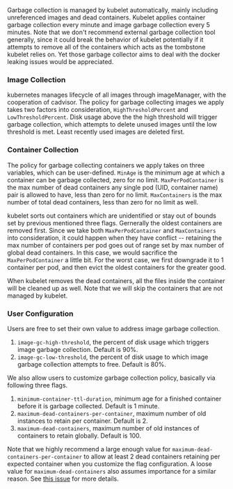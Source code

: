 ---
---

Garbage collection is managed by kubelet automatically, mainly including unreferenced
images and dead containers. Kubelet applies container garbage collection every minute
and image garbage collection every 5 minutes.
Note that we don't recommend external garbage collection tool generally, since it could
break the behavior of kubelet potentially if it attempts to remove all of the containers
which acts as the tombstone kubelet relies on. Yet those garbage collector aims to deal
with the docker leaking issues would be appreciated.

### Image Collection

kubernetes manages lifecycle of all images through imageManager, with the cooperation
of cadvisor.
The policy for garbage collecting images we apply takes two factors into consideration,
`HighThresholdPercent` and `LowThresholdPercent`. Disk usage above the the high threshold
will trigger garbage collection, which attempts to delete unused images until the low
threshold is met. Least recently used images are deleted first.

### Container Collection

The policy for garbage collecting containers we apply takes on three variables, which can
be user-defined. `MinAge` is the minimum age at which a container can be garbage collected,
zero for no limit. `MaxPerPodContainer` is the max number of dead containers any single
pod (UID, container name) pair is allowed to have, less than zero for no limit.
`MaxContainers` is the max number of total dead containers, less than zero for no limit as well.

kubelet sorts out containers which are unidentified or stay out of bounds set by previous
mentioned three flags. Gernerally the oldest containers are removed first. Since we take both
`MaxPerPodContainer` and `MaxContainers` into consideration, it could happen when they
have conflict -- retaining the max number of containers per pod goes out of range set by max
number of global dead containers. In this case, we would sacrifice the `MaxPerPodContainer`
a little bit. For the worst case, we first downgrade it to 1 container per pod, and then
evict the oldest containers for the greater good.

When kubelet removes the dead containers, all the files inside the container will be cleaned up as well.
Note that we will skip the containers that are not managed by kubelet.

### User Configuration

Users are free to set their own value to address image garbage collection.

1. `image-gc-high-threshold`, the percent of disk usage which triggers image garbage collection.
Default is 90%.
2. `image-gc-low-threshold`, the percent of disk usage to which image garbage collection attempts
to free. Default is 80%.

We also allow users to customize garbage collection policy, basically via following three flags.

1. `minimum-container-ttl-duration`, minimum age for a finished container before it is
garbage collected. Default is 1 minute.
2. `maximum-dead-containers-per-container`, maximum number of old instances to retain
per container. Default is 2.
3. `maximum-dead-containers`, maximum number of old instances of containers to retain globally.
Default is 100.

Note that we highly recommend a large enough value for `maximum-dead-containers-per-container`
to allow at least 2 dead containers retaining per expected container when you customize the flag
configuration. A loose value for `maximum-dead-containers` also assumes importance for a similar reason.
See [this issue](https://github.com/kubernetes/kubernetes/issues/13287) for more details.
